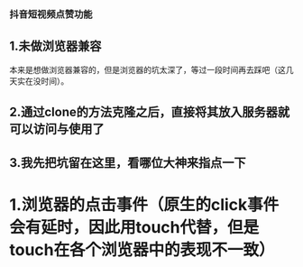### 抖音短视频点赞功能
## 1.未做浏览器兼容
本来是想做浏览器兼容的，但是浏览器的坑太深了，等过一段时间再去踩吧（这几天实在没时间）。
## 2.通过clone的方法克隆之后，直接将其放入服务器就可以访问与使用了
## 3.我先把坑留在这里，看哪位大神来指点一下
# 1.浏览器的点击事件（原生的click事件会有延时，因此用touch代替，但是touch在各个浏览器中的表现不一致）